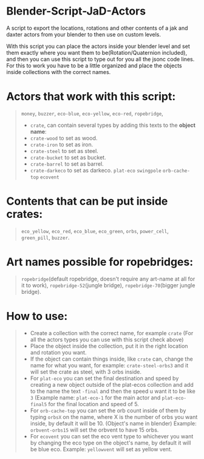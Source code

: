 # Blender-Script-JaD-Actors
A script to export the locations, rotations and other contents of a jak and daxter actors from your blender to then use on custom levels.

With this script you can place the actors inside your blender level and set them exactly where you want them to be(Rotation/Quaternion included), and then you can use this script to type out for you all the jsonc code lines.
For this to work you have to be a little organized and place the objects inside collections with the correct names.

# Actors that work with this script:
> `money`,
> `buzzer`,
> `eco-blue`, `eco-yellow`, `eco-red`,
> `ropebridge`,
> - `crate`, can contain several types by adding this texts to the **object name**:
> - `crate-wood` to set as wood.
> - `crate-iron` to set as iron.
> - `crate-steel` to set as steel.
> - `crate-bucket` to set as bucket.
> - `crate-barrel` to set as barrel.
> - `crate-darkeco` to set as darkeco.
> `plat-eco`
> `swingpole`
> `orb-cache-top`
> `ecovent`

# Contents that can be put inside crates:
> `eco_yellow`, `eco_red`, `eco_blue`, `eco_green`, `orbs`, `power_cell`, `green_pill`, `buzzer`.

# Art names possible for ropebridges:
> `ropebridge`(default ropebridge, doesn't require any art-name at all for it to work), 
> `ropebridge-52`(jungle bridge), `ropebridge-70`(bigger jungle bridge).

# How to use:
> - Create a collection with the correct name, for example `crate` (For all the actors types you can use with this script check above)
> - Place the object inside the collection, put it in the right location and rotation you want.
> - If the object can contain things inside, like `crate` can, change the name for what you want, for example: `crate-steel-orbs3` and it will set the crate as steel, with 3 orbs inside.
> - For `plat-eco` you can set the final destination and speed by creating a new object outside of the plat-ecos collection and add to the name the text `-final` and then the speed u want it to be like `3` (Example name: `plat-eco-1` for the main actor and `plat-eco-final5` for the final location and speed of 5.
> - For `orb-cache-top` you can set the orb count inside of them by typing `orbsX` on the name, where X is the number of orbs you want inside, by default it will be 10. (Object's name in blender) Example: `orbvent-orbs15` will set the orbvent to have 15 orbs.
> - For `ecovent` you can set the eco vent type to whichever you want by changing the eco type on the object's name, by default it will be blue eco. Example: `yellowvent` will set as yellow vent.
